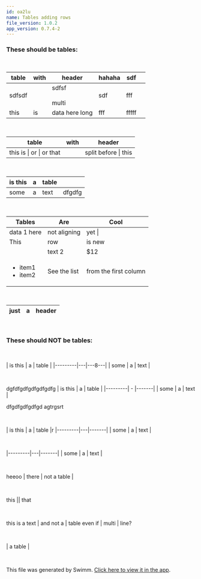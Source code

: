 ```yaml
---
id: oa2lu
name: Tables adding rows
file_version: 1.0.2
app_version: 0.7.4-2
---
```


### These should be tables:

<br/>

| table | with |header            |hahaha|sdf  | |
|-------|------|------------------|------|-----|---|
|sdfsdf |      |sdfsf<br><br>multi|sdf   |fff  | |
| this  |   is | data here long   |fff   |fffff| |

<br/>

| table                    | with |header                |
|--------------------------|------|----------------------|
| this is \| or \| or that |      | split before \| this |

<br/>

| is this | a | table |      |
|---------|---|-------|------|
| some    | a | text  |dfgdfg|

<br/>

| Tables                               |Are            | Cool                 |
|--------------------------------------|---------------|----------------------|
| data 1 here                          | not aligning  | yet  \|              |
|This                                  |row            |is new                |
|                                      | text 2        |   $12                |
| <ul><li>item1</li><li>item2</li></ul>| See the list  | from the first column|

<br/>

| just | a | header |
|------|---|--------|

<br/>

### These should NOT be tables:

<br/>

| is this | a | table |
|---------|---|---8---|
| some    | a | text  |

<br/>

dgfdfgdfgdfgdfgdfg
| is this | a | table |
|---------| - |-------|
| some    | a | text  |

dfgdfgdfgdfgd agtrgsrt 

<br/>

| is this | a | table |r
|---------|---|-------|
| some    | a | text  |

<br/>

|---------|---|-------|
| some    | a | text  |

<br/>

heeoo | there | not a table |

<br/>

this || that

<br/>

this is a text | and not a | table
even if | multi | line?

<br/>

| a table |

<br/>

This file was generated by Swimm. [Click here to view it in the app](http://localhost:5000/repos/Z2l0aHViJTNBJTNBc3Rva2Utd2VhdGhlciUzQSUzQUFkZGllQ29oZW4=/docs/oa2lu).